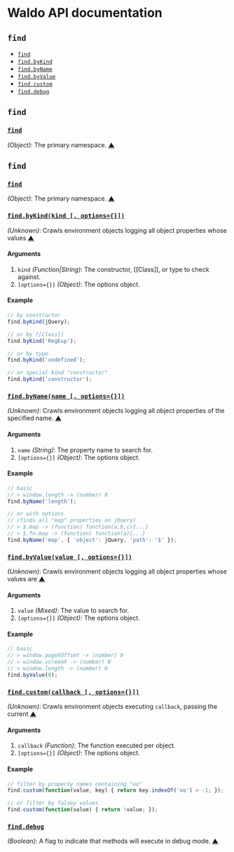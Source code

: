 # Waldo API documentation

<!-- div -->


<!-- div -->

## `find`
* [`find`](#find)
* [`find.byKind`](#find.byKind)
* [`find.byName`](#find.byName)
* [`find.byValue`](#find.byValue)
* [`find.custom`](#find.custom)
* [`find.debug`](#find.debug)

<!-- /div -->


<!-- /div -->


<!-- div -->


<!-- div -->

## `find`

<!-- div -->

### <a id="find" href="https://github.com/bestiejs/waldo.js/blob/master/find.js#L428" title="View in source">`find`</a>
*(Object)*: The primary namespace.
[&#9650;][1]

<!-- /div -->


<!-- div -->

## `find`
### <a id="find" href="https://github.com/bestiejs/waldo.js/blob/master/find.js#L428" title="View in source">`find`</a>
*(Object)*: The primary namespace.
[&#9650;][1]

<!-- div -->

### <a id="find.byKind" href="https://github.com/bestiejs/waldo.js/blob/master/find.js#L360" title="View in source">`find.byKind(kind [, options={}])`</a>
*(Unknown)*: Crawls environment objects logging all object properties whose values
[&#9650;][1]

#### Arguments
1. `kind` *(Function|String)*: The constructor, [[Class]], or type to check against.
2. `[options={}]` *(Object)*: The options object.

#### Example
~~~ js
// by constructor
find.byKind(jQuery);

// or by [[Class]]
find.byKind('RegExp');

// or by type
find.byKind('undefined');

// or special kind "constructor"
find.byKind('constructor');
~~~

<!-- /div -->


<!-- div -->

### <a id="find.byName" href="https://github.com/bestiejs/waldo.js/blob/master/find.js#L381" title="View in source">`find.byName(name [, options={}])`</a>
*(Unknown)*: Crawls environment objects logging all object properties of the specified name.
[&#9650;][1]

#### Arguments
1. `name` *(String)*: The property name to search for.
2. `[options={}]` *(Object)*: The options object.

#### Example
~~~ js
// basic
// > window.length -> (number) 0
find.byName('length');

// or with options
// (finds all "map" properties on jQuery)
// > $.map -> (function) function(a,b,c){...}
// > $.fn.map -> (function) function(a){...}
find.byName('map', { 'object': jQuery, 'path': '$' });
~~~

<!-- /div -->


<!-- div -->

### <a id="find.byValue" href="https://github.com/bestiejs/waldo.js/blob/master/find.js#L399" title="View in source">`find.byValue(value [, options={}])`</a>
*(Unknown)*: Crawls environment objects logging all object properties whose values are
[&#9650;][1]

#### Arguments
1. `value` *(Mixed)*: The value to search for.
2. `[options={}]` *(Object)*: The options object.

#### Example
~~~ js
// basic
// > window.pageXOffset -> (number) 0
// > window.screenX -> (number) 0
// > window.length -> (number) 0
find.byValue(0);
~~~

<!-- /div -->


<!-- div -->

### <a id="find.custom" href="https://github.com/bestiejs/waldo.js/blob/master/find.js#L418" title="View in source">`find.custom(callback [, options={}])`</a>
*(Unknown)*: Crawls environment objects executing `callback`, passing the current
[&#9650;][1]

#### Arguments
1. `callback` *(Function)*: The function executed per object.
2. `[options={}]` *(Object)*: The options object.

#### Example
~~~ js
// filter by property names containing "oo"
find.custom(function(value, key) { return key.indexOf('oo') > -1; });

// or filter by falsey values
find.custom(function(value) { return !value; });
~~~

<!-- /div -->


<!-- div -->

### <a id="find.debug" href="https://github.com/bestiejs/waldo.js/blob/master/find.js#L435" title="View in source">`find.debug`</a>
*(Boolean)*: A flag to indicate that methods will execute in debug mode.
[&#9650;][1]

<!-- /div -->


<!-- /div -->


<!-- /div -->


  [1]: #readme "Jump back to the TOC."